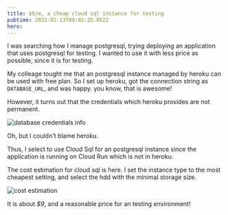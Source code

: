 ```yaml
---
title: $9/m, a cheap cloud sql instance for testing
pubtime: 2022-02-13T09:02:25.852Z
hero:
---
```


I was searching how I manage postgresql, trying deploying an application that uses postgresql for testing.
I wanted to use it with less price as possible, since it is for testing.

My colleage tought me that an postgresql instance managed by heroku can be used with free plan.
So I set up heroku, got the connection string as `DATABASE_URL`, and was happy. you know, that is awesome!

However, it turns out that the credentials which heroku provides are not permanent.

![database credentials info](/images/cheap-managed-postgreql/1.png)

Oh, but I couldn't blame heroku.

Thus, I select to use Cloud Sql for an postgresql instance since the application is running on Cloud Run which is not in heroku.

The cost estimation for cloud sql is here.
I set the instance type to the most cheapest setting, and select the hdd with the minimal storage size.

![cost estimation](/images/cheap-managed-postgreql/2.png)

It is about *$9*, and a reasonable price for an testing environment!
